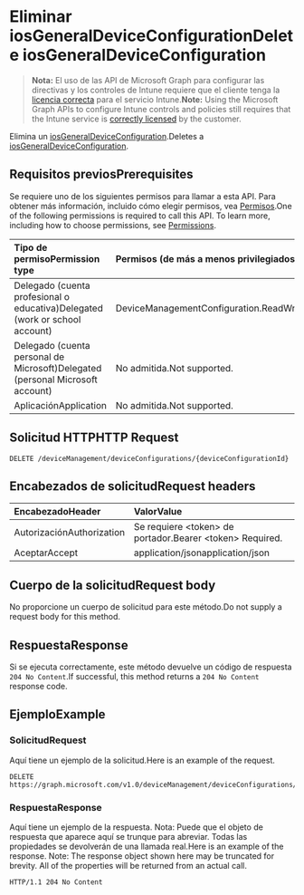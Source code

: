 # <a name="delete-iosgeneraldeviceconfiguration"></a><span data-ttu-id="6b7ea-101">Eliminar iosGeneralDeviceConfiguration</span><span class="sxs-lookup"><span data-stu-id="6b7ea-101">Delete iosGeneralDeviceConfiguration</span></span>

> <span data-ttu-id="6b7ea-102">**Nota:** El uso de las API de Microsoft Graph para configurar las directivas y los controles de Intune requiere que el cliente tenga la [licencia correcta](https://go.microsoft.com/fwlink/?linkid=839381) para el servicio Intune.</span><span class="sxs-lookup"><span data-stu-id="6b7ea-102">**Note:** Using the Microsoft Graph APIs to configure Intune controls and policies still requires that the Intune service is [correctly licensed](https://go.microsoft.com/fwlink/?linkid=839381) by the customer.</span></span>

<span data-ttu-id="6b7ea-103">Elimina un [iosGeneralDeviceConfiguration](../resources/intune_deviceconfig_iosgeneraldeviceconfiguration.md).</span><span class="sxs-lookup"><span data-stu-id="6b7ea-103">Deletes a [iosGeneralDeviceConfiguration](../resources/intune_deviceconfig_iosgeneraldeviceconfiguration.md).</span></span>
## <a name="prerequisites"></a><span data-ttu-id="6b7ea-104">Requisitos previos</span><span class="sxs-lookup"><span data-stu-id="6b7ea-104">Prerequisites</span></span>
<span data-ttu-id="6b7ea-p101">Se requiere uno de los siguientes permisos para llamar a esta API. Para obtener más información, incluido cómo elegir permisos, vea [Permisos](../../../concepts/permissions_reference.md).</span><span class="sxs-lookup"><span data-stu-id="6b7ea-p101">One of the following permissions is required to call this API. To learn more, including how to choose permissions, see [Permissions](../../../concepts/permissions_reference.md).</span></span>

|<span data-ttu-id="6b7ea-107">Tipo de permiso</span><span class="sxs-lookup"><span data-stu-id="6b7ea-107">Permission type</span></span>|<span data-ttu-id="6b7ea-108">Permisos (de más a menos privilegiados)</span><span class="sxs-lookup"><span data-stu-id="6b7ea-108">Permissions (from most to least privileged)</span></span>|
|:---|:---|
|<span data-ttu-id="6b7ea-109">Delegado (cuenta profesional o educativa)</span><span class="sxs-lookup"><span data-stu-id="6b7ea-109">Delegated (work or school account)</span></span>|<span data-ttu-id="6b7ea-110">DeviceManagementConfiguration.ReadWrite.All</span><span class="sxs-lookup"><span data-stu-id="6b7ea-110">DeviceManagementConfiguration.ReadWrite.All</span></span>|
|<span data-ttu-id="6b7ea-111">Delegado (cuenta personal de Microsoft)</span><span class="sxs-lookup"><span data-stu-id="6b7ea-111">Delegated (personal Microsoft account)</span></span>|<span data-ttu-id="6b7ea-112">No admitida.</span><span class="sxs-lookup"><span data-stu-id="6b7ea-112">Not supported.</span></span>|
|<span data-ttu-id="6b7ea-113">Aplicación</span><span class="sxs-lookup"><span data-stu-id="6b7ea-113">Application</span></span>|<span data-ttu-id="6b7ea-114">No admitida.</span><span class="sxs-lookup"><span data-stu-id="6b7ea-114">Not supported.</span></span>|

## <a name="http-request"></a><span data-ttu-id="6b7ea-115">Solicitud HTTP</span><span class="sxs-lookup"><span data-stu-id="6b7ea-115">HTTP Request</span></span>
<!-- {
  "blockType": "ignored"
}
-->
``` http
DELETE /deviceManagement/deviceConfigurations/{deviceConfigurationId}
```

## <a name="request-headers"></a><span data-ttu-id="6b7ea-116">Encabezados de solicitud</span><span class="sxs-lookup"><span data-stu-id="6b7ea-116">Request headers</span></span>
|<span data-ttu-id="6b7ea-117">Encabezado</span><span class="sxs-lookup"><span data-stu-id="6b7ea-117">Header</span></span>|<span data-ttu-id="6b7ea-118">Valor</span><span class="sxs-lookup"><span data-stu-id="6b7ea-118">Value</span></span>|
|:---|:---|
|<span data-ttu-id="6b7ea-119">Autorización</span><span class="sxs-lookup"><span data-stu-id="6b7ea-119">Authorization</span></span>|<span data-ttu-id="6b7ea-120">Se requiere &lt;token&gt; de portador.</span><span class="sxs-lookup"><span data-stu-id="6b7ea-120">Bearer &lt;token&gt; Required.</span></span>|
|<span data-ttu-id="6b7ea-121">Aceptar</span><span class="sxs-lookup"><span data-stu-id="6b7ea-121">Accept</span></span>|<span data-ttu-id="6b7ea-122">application/json</span><span class="sxs-lookup"><span data-stu-id="6b7ea-122">application/json</span></span>|

## <a name="request-body"></a><span data-ttu-id="6b7ea-123">Cuerpo de la solicitud</span><span class="sxs-lookup"><span data-stu-id="6b7ea-123">Request body</span></span>
<span data-ttu-id="6b7ea-124">No proporcione un cuerpo de solicitud para este método.</span><span class="sxs-lookup"><span data-stu-id="6b7ea-124">Do not supply a request body for this method.</span></span>

## <a name="response"></a><span data-ttu-id="6b7ea-125">Respuesta</span><span class="sxs-lookup"><span data-stu-id="6b7ea-125">Response</span></span>
<span data-ttu-id="6b7ea-126">Si se ejecuta correctamente, este método devuelve un código de respuesta `204 No Content`.</span><span class="sxs-lookup"><span data-stu-id="6b7ea-126">If successful, this method returns a `204 No Content` response code.</span></span>

## <a name="example"></a><span data-ttu-id="6b7ea-127">Ejemplo</span><span class="sxs-lookup"><span data-stu-id="6b7ea-127">Example</span></span>
### <a name="request"></a><span data-ttu-id="6b7ea-128">Solicitud</span><span class="sxs-lookup"><span data-stu-id="6b7ea-128">Request</span></span>
<span data-ttu-id="6b7ea-129">Aquí tiene un ejemplo de la solicitud.</span><span class="sxs-lookup"><span data-stu-id="6b7ea-129">Here is an example of the request.</span></span>
``` http
DELETE https://graph.microsoft.com/v1.0/deviceManagement/deviceConfigurations/{deviceConfigurationId}
```

### <a name="response"></a><span data-ttu-id="6b7ea-130">Respuesta</span><span class="sxs-lookup"><span data-stu-id="6b7ea-130">Response</span></span>
<span data-ttu-id="6b7ea-p102">Aquí tiene un ejemplo de la respuesta. Nota: Puede que el objeto de respuesta que aparece aquí se trunque para abreviar. Todas las propiedades se devolverán de una llamada real.</span><span class="sxs-lookup"><span data-stu-id="6b7ea-p102">Here is an example of the response. Note: The response object shown here may be truncated for brevity. All of the properties will be returned from an actual call.</span></span>
``` http
HTTP/1.1 204 No Content
```



